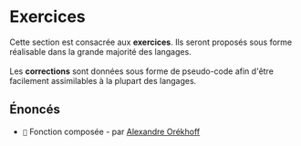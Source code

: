 # Exercices

Cette section est consacrée aux **exercices**. Ils seront proposés sous forme réalisable dans la grande majorité des langages. </br></br>
Les **corrections** sont données sous forme de pseudo-code afin d'être facilement assimilables à la plupart des langages.

## Énoncés

- `📑` Fonction composée - par [Alexandre Orékhoff](https://github.com/readthedocs-fr/notions/blob/master/exercices/fr/enonces/FONCTION_COMPOSEE.md)
